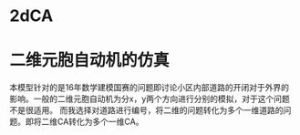 # 2dCA
# 二维元胞自动机的仿真
本模型针对的是16年数学建模国赛的问题即讨论小区内部道路的开闭对于外界的影响。一般的二维元胞自动机为分x，y两个方向进行分别的模拟，对于这个问题不是很适用。
而我选择对道路进行编号，将二维的问题转化为多个一维道路的问题。即将二维CA转化为多个一维CA。
